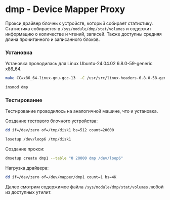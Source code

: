 # dmp - Device Mapper Proxy
Прокси драйвер блочных устройств, который собирает статистику.
Статистика собирается в `/sys/module/dmp/stat/volumes` и содержит информацию о количестве и чтений, записей. 
Также доступны средняя длина прочитанного и записанного блоков.


### Установка 
Установка проводилась для Linux Ubuntu-24.04.02 6.8.0-59-generic x86_64.

```bash
make CC=x86_64-linux-gnu-gcc-13  -C /usr/src/linux-headers-6.8.0-58-generic M=`pwd` modules
```
```bash
insmod dmp
```

### Тестирование
Тестирование проводилось на аналогичной машине, что и установка.

Создание тестового блочного устройства:
```bash
dd if=/dev/zero of=/tmp/disk1 bs=512 count=20000
```
```bash
losetup /dev/loop6 /tmp/disk1
```
Создание прокси:
```bash
dmsetup create dmp1 --table "0 20000 dmp /dev/loop6"
```
Нагрузка драйвера:
```bash
dd if=/dev/zero of=/dev/mapper/dmp1 count=1 bs=4K
```
Далее смотрим содержимое файла `/sys/module/dmp/stat/volumes` любой из доступных утилит.
